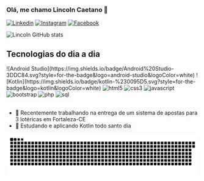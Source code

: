### Olá, me chamo Lincoln Caetano 👋

[![Linkedin](https://img.shields.io/badge/LinkedIn-0077B5?style=for-the-badge&logo=linkedin&logoColor=white)](www.linkedin.com/in/ant-lincoln)
[![Instagram](https://img.shields.io/badge/Instagram-E4405F?style=for-the-badge&logo=instagram&logoColor=white)](https://www.instagram.com/antlincoln/)
[![Facebook](https://img.shields.io/badge/Facebook-1877F2?style=for-the-badge&logo=facebook&logoColor=white)](https://www.facebook.com/itzlincoln/)

![Lincoln GitHub stats](https://github-readme-stats.vercel.app/api?username=ant-lincoln&show_icons=true&theme=dracula)

## Tecnologias do dia a dia

<div style="display: inline_block">
    ![Android Studio](https://img.shields.io/badge/Android%20Studio-3DDC84.svg?style=for-the-badge&logo=android-studio&logoColor=white)
    ![Kotlin](https://img.shields.io/badge/kotlin-%230095D5.svg?style=for-the-badge&logo=kotlin&logoColor=white)
    <img alight="center" alt="html5" src="https://img.shields.io/badge/HTML5-E34F26?style=for-the-badge&logo=html5&logoColor=white">
    <img alight="center" alt="css3" src="https://img.shields.io/badge/CSS3-1572B6?style=for-the-badge&logo=css3&logoColor=white">
    <img alight="center" alt="javascript" src="https://img.shields.io/badge/JavaScript-323330?style=for-the-badge&logo=javascript&logoColor=F7DF1E">
    <img alight="center" alt="bootstrap" src="https://img.shields.io/badge/Bootstrap-563D7C?style=for-the-badge&logo=bootstrap&logoColor=white">
    <img alight="center" alt="php" src="https://img.shields.io/badge/PHP-777BB4?style=for-the-badge&logo=php&logoColor=white">
    <img alight="center" alt="sql" src="https://img.shields.io/badge/MySQL-00000F?style=for-the-badge&logo=mysql&logoColor=white">
<div><br>

- 🔭 Recentemente trabalhando na entrega de um sistema de apostas para 3 lotéricas em Fortaleza-CE
- 🌱 Estudando e aplicando Kotlin todo santo dia

    
 ![Snake animation](https://github.com/ant-lincoln/ant-lincoln/blob/output/github-contribution-grid-snake.svg)    
